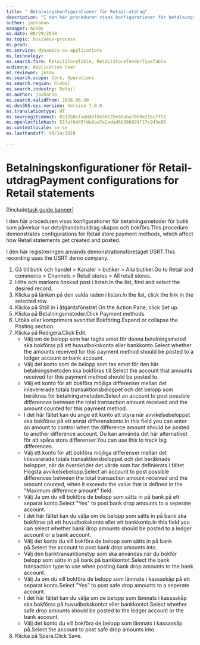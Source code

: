 ```yaml
--- 
title: " Betalningskonfigurationer för Retail-utdrag"
description: "I den här proceduren visas konfigurationer för betalningsmetoder för butik som påverkar hur detaljhandelsutdrag skapas och bokförs."
author: jashanno
manager: AnnBe
ms.date: 08/29/2018
ms.topic: business-process
ms.prod: 
ms.service: dynamics-ax-applications
ms.technology: 
ms.search.form: RetailStoreTable, RetailStoreTenderTypeTable
audience: Application User
ms.reviewer: josaw
ms.search.scope: Core, Operations
ms.search.region: Global
ms.search.industry: Retail
ms.author: jashanno
ms.search.validFrom: 2016-06-30
ms.dyn365.ops.version: Version 7.0.0
ms.translationtype: HT
ms.sourcegitcommit: 0312b8cfadd45f8e59225e9daba78b9e216cff51
ms.openlocfilehash: 51faf6d45fde8aa7e2adad69306891f17c943e85
ms.contentlocale: sv-se
ms.lasthandoff: 09/14/2018

---
```

# <a name="payment-configurations-for-retail-statements"></a><span data-ttu-id="286eb-103"> Betalningskonfigurationer för Retail-utdrag</span><span class="sxs-lookup"><span data-stu-id="286eb-103">Payment configurations for Retail statements</span></span>

[!include[task guide banner](../includes/task-guide-banner.md)]

<span data-ttu-id="286eb-104">I den här proceduren visas konfigurationer för betalningsmetoder för butik som påverkar hur detaljhandelsutdrag skapas och bokförs.</span><span class="sxs-lookup"><span data-stu-id="286eb-104">This procedure demonstrates configurations for Retail store payment methods, which affect how Retail statements get created and posted.</span></span>

<span data-ttu-id="286eb-105">I den här registreringen används demonstrationsföretaget USRT.</span><span class="sxs-lookup"><span data-stu-id="286eb-105">This recording uses the USRT demo company.</span></span>

1. <span data-ttu-id="286eb-106">Gå till butik och handel > Kanaler > butiker > Alla butiker.</span><span class="sxs-lookup"><span data-stu-id="286eb-106">Go to Retail and commerce > Channels > Retail stores > All retail stores.</span></span>
2. <span data-ttu-id="286eb-107">Hitta och markera önskad post i listan.</span><span class="sxs-lookup"><span data-stu-id="286eb-107">In the list, find and select the desired record.</span></span>
3. <span data-ttu-id="286eb-108">Klicka på länken på den valda raden i listan.</span><span class="sxs-lookup"><span data-stu-id="286eb-108">In the list, click the link in the selected row.</span></span>
4. <span data-ttu-id="286eb-109">Klicka på Ställ in i åtgärdsfönstret.</span><span class="sxs-lookup"><span data-stu-id="286eb-109">On the Action Pane, click Set up.</span></span>
5. <span data-ttu-id="286eb-110">Klicka på Betalningsmetoder.</span><span class="sxs-lookup"><span data-stu-id="286eb-110">Click Payment methods.</span></span>
6. <span data-ttu-id="286eb-111">Utöka eller komprimera avsnittet Bokföring.</span><span class="sxs-lookup"><span data-stu-id="286eb-111">Expand or collapse the Posting section.</span></span>
7. <span data-ttu-id="286eb-112">Klicka på Redigera.</span><span class="sxs-lookup"><span data-stu-id="286eb-112">Click Edit.</span></span>
    * <span data-ttu-id="286eb-113">Välj om de belopp som har tagits emot för denna betalningsmetod ska bokföras på ett huvudbokskonto eller bankkonto.</span><span class="sxs-lookup"><span data-stu-id="286eb-113">Select whether the amounts received for this payment method should be posted to a ledger account or bank account.</span></span>  
    * <span data-ttu-id="286eb-114">Välj det konto som de belopp som tas emot för den här betalningsmetoden ska bokföras till.</span><span class="sxs-lookup"><span data-stu-id="286eb-114">Select the account that amounts received for this payment method should be posted to.</span></span>  
    * <span data-ttu-id="286eb-115">Välj ett konto för att bokföra möjliga differenser mellan det inlevererade totala transaktionsbeloppet och det belopp som beräknas för betalningsmetoden.</span><span class="sxs-lookup"><span data-stu-id="286eb-115">Select an account to post possible differences between the total transaction amount received and the amount counted for this payment method.</span></span>  
    * <span data-ttu-id="286eb-116">I det här fältet kan du ange ett konto att styra när avvikelsebeloppet ska bokföras på ett annat differenskonto.</span><span class="sxs-lookup"><span data-stu-id="286eb-116">In this field you can enter an amount to control when the difference amount should be posted to another difference account.</span></span> <span data-ttu-id="286eb-117">Du kan använda det här alternativet för att spåra stora differenser.</span><span class="sxs-lookup"><span data-stu-id="286eb-117">You can use this to track big differences.</span></span>  
    * <span data-ttu-id="286eb-118">Välj ett konto för att bokföra möjliga differenser mellan det inlevererade totala transaktionsbeloppet och det beräknade beloppet, när de överskrider det värde som har definierats i fältet Högsta avvikelsebelopp.</span><span class="sxs-lookup"><span data-stu-id="286eb-118">Select an account to post possible differences between the total transaction amount received and the amount counted, when it exceeds the value that is defined in the "Maximum difference amount" field.</span></span>  
    * <span data-ttu-id="286eb-119">Välj Ja om du vill bokföra de belopp som sätts in på bank på ett separat konto.</span><span class="sxs-lookup"><span data-stu-id="286eb-119">Select "Yes" to post bank drop amounts to a seperate account.</span></span>  
    * <span data-ttu-id="286eb-120">I det här fältet kan du välja om de belopp som sätts in på bank ska bokföras på ett huvudbokskonto eller ett bankkonto.</span><span class="sxs-lookup"><span data-stu-id="286eb-120">In this field you can select whether bank drop amounts should be posted to a ledger account or a bank account.</span></span>  
    * <span data-ttu-id="286eb-121">Välj det konto du vill bokföra de belopp som sätts in på bank på.</span><span class="sxs-lookup"><span data-stu-id="286eb-121">Select the account to post bank drop amounts into.</span></span>  
    * <span data-ttu-id="286eb-122">Välj den banktransaktionstyp som ska användas när du bokför belopp som sätts in på bank på bankkontot.</span><span class="sxs-lookup"><span data-stu-id="286eb-122">Select the bank transaction type to use when posting bank drop amounts to the bank account.</span></span>  
    * <span data-ttu-id="286eb-123">Välj Ja om du vill bokföra de belopp som lämnats i kassaskåp på ett separat konto.</span><span class="sxs-lookup"><span data-stu-id="286eb-123">Select "Yes" to post safe drop amounts to a seperate account.</span></span>  
    * <span data-ttu-id="286eb-124">I det här fältet kan du välja om de belopp som lämnats i kassaskåp ska bokföras på huvudbokskontot eller bankkontot.</span><span class="sxs-lookup"><span data-stu-id="286eb-124">Select whether safe drop amounts should be posted to the ledger account or the bank account.</span></span>  
    * <span data-ttu-id="286eb-125">Välj det konto du vill bokföra de belopp som lämnats i kassaskåp på.</span><span class="sxs-lookup"><span data-stu-id="286eb-125">Select the account to post safe drop amounts into.</span></span>  
8. <span data-ttu-id="286eb-126">Klicka på Spara.</span><span class="sxs-lookup"><span data-stu-id="286eb-126">Click Save.</span></span>


